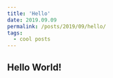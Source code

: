 ```yaml
---
title: 'Hello'
date: 2019.09.09
permalink: /posts/2019/09/hello/
tags:
  - cool posts
---
```



## Hello World!
